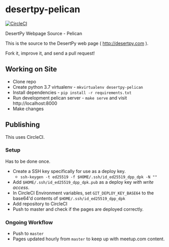 # desertpy-pelican

[![CircleCI](https://circleci.com/gh/desertpy/desertpy-pelican/tree/master.svg?style=svg)](https://circleci.com/gh/desertpy/desertpy-pelican/tree/master)

DesertPy Webpage Source - Pelican

This is the source to the DesertPy web page ( http://desertpy.com ).

Fork it, improve it, and send a pull request!

## Working on Site

* Clone repo
* Create python 3.7 virtualenv - ``mkvirtualenv desertpy-pelican``
* Install dependencies - ``pip install -r requirements.txt``
* Run development pelican server - ``make serve`` and visit http://localhost:8000
* Make changes

## Publishing

This uses CircleCI.

### Setup

Has to be done once.

* Create a SSH key specifically for use as a deploy key.
  * `ssh-keygen -t ed25519 -f $HOME/.ssh/id_ed25519_dpp_dpk -N ""`
* Add `$HOME/.ssh/id_ed25519_dpp_dpk.pub` as a deploy key *with write access*.
* In CircleCI Environment variables, set `GIT_DEPLOY_KEY_BASE64` to the base64'd
contents of `$HOME/.ssh/id_ed25519_dpp_dpk`
* Add repository to CircleCI
* Push to master and check if the pages are deployed correctly.

### Ongoing Workflow

* Push to `master`
* Pages updated hourly from `master` to keep up with meetup.com content.
